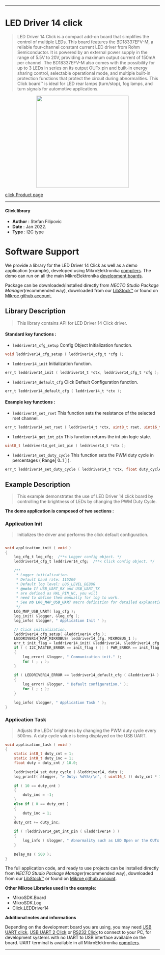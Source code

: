 
---
# LED Driver 14 click

> LED Driver 14 Click is a compact add-on board that simplifies the control of multiple LEDs. This board features the BD18337EFV-M, a reliable four-channel constant current LED driver from Rohm Semiconductor. It is powered by an external power supply in the range of 5.5V to 20V, providing a maximum output current of 150mA per channel. The BD18337EFV-M also comes with the possibility for up to 3 LEDs in series on its output OUTx pin and built-in energy sharing control, selectable operational mode, and multiple built-in protection functions that protect the circuit during abnormalities. This Click board™ is ideal for LED rear lamps (turn/stop), fog lamps, and turn signals for automotive applications.

<p align="center">
  <img src="https://download.mikroe.com/images/click_for_ide/leddriver14_click.png" height=300px>
</p>

[click Product page](https://www.mikroe.com/led-driver-14-click)

---


#### Click library

- **Author**        : Stefan Filipovic
- **Date**          : Jan 2022.
- **Type**          : I2C type


# Software Support

We provide a library for the LED Driver 14 Click
as well as a demo application (example), developed using MikroElektronika
[compilers](https://www.mikroe.com/necto-studio).
The demo can run on all the main MikroElektronika [development boards](https://www.mikroe.com/development-boards).

Package can be downloaded/installed directly from *NECTO Studio Package Manager*(recommended way), downloaded from our [LibStock&trade;](https://libstock.mikroe.com) or found on [Mikroe github account](https://github.com/MikroElektronika/mikrosdk_click_v2/tree/master/clicks).

## Library Description

> This library contains API for LED Driver 14 Click driver.

#### Standard key functions :

- `leddriver14_cfg_setup` Config Object Initialization function.
```c
void leddriver14_cfg_setup ( leddriver14_cfg_t *cfg );
```

- `leddriver14_init` Initialization function.
```c
err_t leddriver14_init ( leddriver14_t *ctx, leddriver14_cfg_t *cfg );
```

- `leddriver14_default_cfg` Click Default Configuration function.
```c
err_t leddriver14_default_cfg ( leddriver14_t *ctx );
```

#### Example key functions :

- `leddriver14_set_rset` This function sets the resistance of the selected rset channel.
```c
err_t leddriver14_set_rset ( leddriver14_t *ctx, uint8_t rset, uint16_t res_ohm );
```

- `leddriver14_get_int_pin` This function returns the int pin logic state.
```c
uint8_t leddriver14_get_int_pin ( leddriver14_t *ctx );
```

- `leddriver14_set_duty_cycle` This function sets the PWM duty cycle in percentages ( Range[ 0..1 ] ).
```c
err_t leddriver14_set_duty_cycle ( leddriver14_t *ctx, float duty_cycle );
```

## Example Description

> This example demonstrates the use of LED Driver 14 click board by controlling the brightness of LEDs by changing the PWM Duty Cycle.

**The demo application is composed of two sections :**

### Application Init

> Initializes the driver and performs the click default configuration.

```c

void application_init ( void )
{
    log_cfg_t log_cfg;  /**< Logger config object. */
    leddriver14_cfg_t leddriver14_cfg;  /**< Click config object. */

    /** 
     * Logger initialization.
     * Default baud rate: 115200
     * Default log level: LOG_LEVEL_DEBUG
     * @note If USB_UART_RX and USB_UART_TX 
     * are defined as HAL_PIN_NC, you will 
     * need to define them manually for log to work. 
     * See @b LOG_MAP_USB_UART macro definition for detailed explanation.
     */
    LOG_MAP_USB_UART( log_cfg );
    log_init( &logger, &log_cfg );
    log_info( &logger, " Application Init " );

    // Click initialization.
    leddriver14_cfg_setup( &leddriver14_cfg );
    LEDDRIVER14_MAP_MIKROBUS( leddriver14_cfg, MIKROBUS_1 );
    err_t init_flag = leddriver14_init( &leddriver14, &leddriver14_cfg );
    if ( ( I2C_MASTER_ERROR == init_flag ) || ( PWM_ERROR == init_flag ) ) 
    {
        log_error( &logger, " Communication init." );
        for ( ; ; );
    }
    
    if ( LEDDRIVER14_ERROR == leddriver14_default_cfg ( &leddriver14 ) )
    {
        log_error( &logger, " Default configuration." );
        for ( ; ; );
    }
    
    log_info( &logger, " Application Task " );
}

```

### Application Task

> Adjusts the LEDs' brightness by changing the PWM duty cycle every 500ms. A duty cycle value is being displayed on the USB UART.

```c
void application_task ( void )
{
    static int8_t duty_cnt = 1;
    static int8_t duty_inc = 1;
    float duty = duty_cnt / 10.0;
    
    leddriver14_set_duty_cycle ( &leddriver14, duty );
    log_printf( &logger, "> Duty: %d%%\r\n", ( uint16_t )( duty_cnt * 10 ) );
    
    if ( 10 == duty_cnt ) 
    {
        duty_inc = -1;
    }
    else if ( 0 == duty_cnt ) 
    {
        duty_inc = 1;
    }
    duty_cnt += duty_inc;
    
    if ( !leddriver14_get_int_pin ( &leddriver14 ) )
    {
        log_info ( &logger, " Abnormality such as LED Open or the OUTx pin short circuit occured " );
    }
    
    Delay_ms ( 500 );
}
```

The full application code, and ready to use projects can be installed directly from *NECTO Studio Package Manager*(recommended way), downloaded from our [LibStock&trade;](https://libstock.mikroe.com) or found on [Mikroe github account](https://github.com/MikroElektronika/mikrosdk_click_v2/tree/master/clicks).

**Other Mikroe Libraries used in the example:**

- MikroSDK.Board
- MikroSDK.Log
- Click.LEDDriver14

**Additional notes and informations**

Depending on the development board you are using, you may need
[USB UART click](https://www.mikroe.com/usb-uart-click),
[USB UART 2 Click](https://www.mikroe.com/usb-uart-2-click) or
[RS232 Click](https://www.mikroe.com/rs232-click) to connect to your PC, for
development systems with no UART to USB interface available on the board. UART
terminal is available in all MikroElektronika
[compilers](https://shop.mikroe.com/compilers).

---
